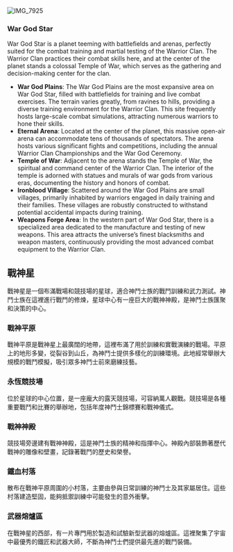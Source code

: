 ![IMG_7925](https://github.com/BRC1024Rootverse/Rootverse/assets/170728893/afb8d2e7-c7d2-4303-b73e-6760ec328fa8)

### War God Star
War God Star is a planet teeming with battlefields and arenas, perfectly suited for the combat training and martial testing of the Warrior Clan. The Warrior Clan practices their combat skills here, and at the center of the planet stands a colossal Temple of War, which serves as the gathering and decision-making center for the clan.
- **War God Plains**: The War God Plains are the most expansive area on War God Star, filled with battlefields for training and live combat exercises. The terrain varies greatly, from ravines to hills, providing a diverse training environment for the Warrior Clan. This site frequently hosts large-scale combat simulations, attracting numerous warriors to hone their skills.
- **Eternal Arena**: Located at the center of the planet, this massive open-air arena can accommodate tens of thousands of spectators. The arena hosts various significant fights and competitions, including the annual Warrior Clan Championships and the War God Ceremony.
- **Temple of War**: Adjacent to the arena stands the Temple of War, the spiritual and command center of the Warrior Clan. The interior of the temple is adorned with statues and murals of war gods from various eras, documenting the history and honors of combat.
- **Ironblood Village**: Scattered around the War God Plains are small villages, primarily inhabited by warriors engaged in daily training and their families. These villages are robustly constructed to withstand potential accidental impacts during training.
- **Weapons Forge Area**: In the western part of War God Star, there is a specialized area dedicated to the manufacture and testing of new weapons. This area attracts the universe’s finest blacksmiths and weapon masters, continuously providing the most advanced combat equipment to the Warrior Clan.



## 戰神星
戰神星是一個布滿戰場和競技場的星球，適合神鬥士族的戰鬥訓練和武力測試。神鬥士族在這裡進行戰鬥的修煉，星球中心有一座巨大的戰神神殿，是神鬥士族匯聚和決策的中心。

### 戰神平原
戰神平原是戰神星上最廣闊的地帶，這裡布滿了用於訓練和實戰演練的戰場。平原上的地形多變，從裂谷到山丘，為神鬥士提供多樣化的訓練環境。此地經常舉辦大規模的戰鬥模擬，吸引眾多神鬥士前來磨練技藝。

### 永恆競技場
位於星球的中心位置，是一座龐大的露天競技場，可容納萬人觀戰。競技場是各種重要戰鬥和比賽的舉辦地，包括年度神鬥士錦標賽和戰神儀式。

### 戰神神殿
競技場旁邊建有戰神神殿，這是神鬥士族的精神和指揮中心。神殿內部裝飾著歷代戰神的雕像和壁畫，記錄著戰鬥的歷史和榮譽。

### 鐵血村落
散布在戰神平原周圍的小村落，主要由參與日常訓練的神鬥士及其家屬居住。這些村落建造堅固，能夠抵禦訓練中可能發生的意外衝擊。

### 武器熔爐區
在戰神星的西部，有一片專門用於製造和試驗新型武器的熔爐區。這裡聚集了宇宙中最優秀的鐵匠和武器大師，不斷為神鬥士們提供最先進的戰鬥裝備。

